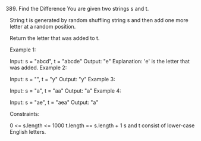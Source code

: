 389. Find the Difference
You are given two strings s and t.

String t is generated by random shuffling string s and then add one more letter at a random position.

Return the letter that was added to t.

 

Example 1:

Input: s = "abcd", t = "abcde"
Output: "e"
Explanation: 'e' is the letter that was added.
Example 2:

Input: s = "", t = "y"
Output: "y"
Example 3:

Input: s = "a", t = "aa"
Output: "a"
Example 4:

Input: s = "ae", t = "aea"
Output: "a"
 

Constraints:

0 <= s.length <= 1000
t.length == s.length + 1
s and t consist of lower-case English letters.